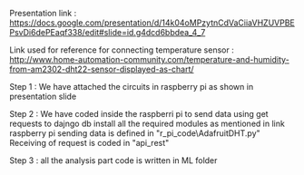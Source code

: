 Presentation link : https://docs.google.com/presentation/d/14k04oMPzytnCdVaCiiaVHZUVPBEPsvDi6dePEaqf338/edit#slide=id.g4dcd6bbdea_4_7

Link used for reference for connecting temperature sensor : http://www.home-automation-community.com/temperature-and-humidity-from-am2302-dht22-sensor-displayed-as-chart/

Step 1 : We have attached the circuits in raspberry pi as shown in presentation slide


Step 2 : We have coded inside the raspberri pi to send data using get requests to dajngo db
        install all the required modules as mentioned in link
        raspberry pi sending data is defined in "r_pi_code\AdafruitDHT.py"
        Receiving of request is coded in "api_rest"
        
        
Step 3 : all the analysis part code is written in ML folder
